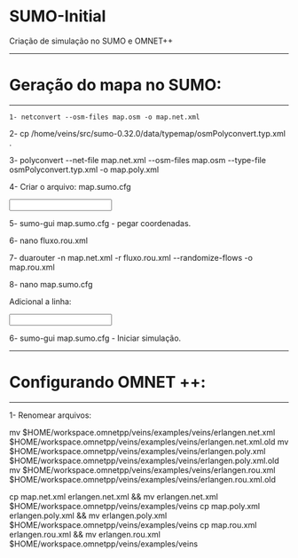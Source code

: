 # SUMO-Initial
Criação de simulação no SUMO e OMNET++

--------------------------
# Geração do mapa no SUMO:
--------------------------


`1- netconvert --osm-files map.osm -o map.net.xml`

2- cp /home/veins/src/sumo-0.32.0/data/typemap/osmPolyconvert.typ.xml .

3- polyconvert --net-file map.net.xml --osm-files map.osm --type-file osmPolyconvert.typ.xml -o map.poly.xml

4- Criar o arquivo: map.sumo.cfg

<configuration>
             <input>
             <net-file value="map.net.xml"/>
             <additional-files value="map.poly.xml"/>
             </input>
</configuration>

5- sumo-gui map.sumo.cfg - pegar coordenadas.

6- nano fluxo.rou.xml

<routes>
        <flow id="fluxo1" begin="0" end="3600" number="5000" from="497075096#0" to="252010647"/>
        <flow id="fluxo2" begin="0" end="3600" number="5000" from="252024721" to="9653489#4"/>
</routes>

7- duarouter -n map.net.xml -r fluxo.rou.xml  --randomize-flows -o map.rou.xml

8- nano map.sumo.cfg 

Adicional a linha:  <route-files value="map.rou.xml"/>

<configuration>
             <input>
             <net-file value="map.net.xml"/>
             <route-files value="map.rou.xml"/>
             <additional-files value="map.poly.xml"/>
             </input>
</configuration>


6- sumo-gui map.sumo.cfg - Iniciar simulação.



------------------------
# Configurando OMNET ++:
------------------------

1- Renomear arquivos:

mv $HOME/workspace.omnetpp/veins/examples/veins/erlangen.net.xml   $HOME/workspace.omnetpp/veins/examples/veins/erlangen.net.xml.old
mv $HOME/workspace.omnetpp/veins/examples/veins/erlangen.poly.xml  $HOME/workspace.omnetpp/veins/examples/veins/erlangen.poly.xml.old
mv $HOME/workspace.omnetpp/veins/examples/veins/erlangen.rou.xml   $HOME/workspace.omnetpp/veins/examples/veins/erlangen.rou.xml.old


cp map.net.xml erlangen.net.xml   && mv erlangen.net.xml $HOME/workspace.omnetpp/veins/examples/veins
cp map.poly.xml erlangen.poly.xml && mv erlangen.poly.xml $HOME/workspace.omnetpp/veins/examples/veins
cp map.rou.xml erlangen.rou.xml   && mv erlangen.rou.xml $HOME/workspace.omnetpp/veins/examples/veins

